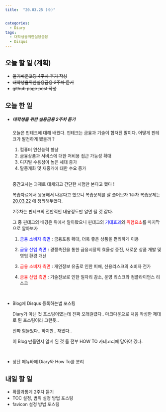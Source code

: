 ```yaml
---
title:  "20.03.25 (수)"


categories:
  - Diary
tags:
  - 대학생을위한실용금융
  - Disqus
---
```


## 오늘 할 일 (계획)

- ~~알기쉬운코딩 4주차 후기 작성~~
- ~~대학생을위한실용금융 2주차 듣기~~
- ~~github page post 작성~~



## 오늘 한 일

- ##### 대학생을 위한 실용금융 2주차 듣기

  오늘은 핀테크에 대해 배웠다. 핀테크는 금융과 기술이 합쳐진 말이다. 어떻게  핀테크가 발전하게 됐을까 ?

  1. 컴퓨터 연산능력 향상
  2. 금융상품과 서비스에 대한 저비용 접근 가능성 확대
  3. 디지털 수용성이 높은 세대 증가
  4. 탈중개화 및 재중개에 대한 수요 증가

  <br>

  중간고사는 과제로 대체되고 간단한 시험만 본다고 했다 !

  복습자료에서 응용해서 나온다고 했으니 복습문제를 잘 풀어보자 1주차 복습문제는 [20.03.22](https://nam-ki-bok.github.io/diary/200322TDL/) 에 정리해두었다.

  2주차는 핀테크의 전반적인 내용정도만 알면 될 것 같다.

  그 중 핀테크의 배경은 위에서 알아봤으니 핀테크의 <span style="color: blue">기대효과</span>와 <span style="color: red">위험요소</span>를 마지막으로 알아보자

  1. <span style="color: blue">금융 소비자 측면</span> : 금융포용 확대, 더욱 좋은 상품을 편리하게 이용

  2. <span style="color: blue">금융 산업 측면</span> : 경쟁촉진을 통한 금융시장의 효율성 증진, 새로운 상품 개발 및 영업 환경 개선

  3. <span style="color: red">금융 소비자 측면</span> : 개인정보 유출로 인한 피해, 신용리스크의 소비자 전가

  4. <span style="color: red">금융 산업 측면</span> : 기술진보로 인한 일자리 감소, 운영 리스크와 컴플라이언스 리스크

     <br>

- Blog에 Disqus 등록하는법 포스팅

  Diary가 아닌 첫 포스팅이였는데 진짜 오래걸렸다.. 마크다운으로 처음 작성한 제대로 된 포스팅이라 그런듯..

  진짜 힘들었다.. 하지만.. 재밌다..

  이 Blog 만들면서 알게 된 것 들 전부 HOW TO 카테고리에 담아야 겠다.

  <br>

- 상단 메뉴바에 Diary와 How To를 분리

## 내일 할 일

- 확률과통계 2주차 듣기
- TOC 설정, 범위 설정 방법 포스팅
- favicon 설정 방법 포스팅

